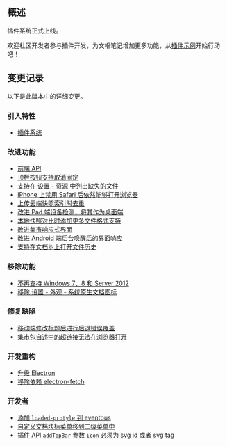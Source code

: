 ## 概述

插件系统正式上线。

欢迎社区开发者参与插件开发，为文枢笔记增加更多功能，从[插件示例](https://github.com/siyuan-note/plugin-sample)开始行动吧！

## 变更记录

以下是此版本中的详细变更。

### 引入特性

- [插件系统](https://github.com/siyuan-note/siyuan/issues/5086)

### 改进功能

- [前端 API](https://github.com/siyuan-note/siyuan/issues/5066)
- [顶栏按钮支持取消固定](https://github.com/siyuan-note/siyuan/issues/8345)
- [支持在 设置 - 资源 中列出缺失的文件](https://github.com/siyuan-note/siyuan/issues/8383)
- [iPhone 上禁用 Safari 后依然能够打开浏览器](https://github.com/siyuan-note/siyuan/issues/8384)
- [上传云端快照索引时去重](https://github.com/siyuan-note/siyuan/issues/8424)
- [改进 Pad 端设备检测，将其作为桌面端](https://github.com/siyuan-note/siyuan/issues/8435)
- [本地快照对比时添加更多文件格式支持](https://github.com/siyuan-note/siyuan/issues/8438)
- [改进集市响应式界面](https://github.com/siyuan-note/siyuan/issues/8439)
- [改进 Android 端后台唤醒后的界面响应](https://github.com/siyuan-note/siyuan/issues/8441)
- [支持在文档树上打开文件历史](https://github.com/siyuan-note/siyuan/issues/8448)

### 移除功能

- [不再支持 Windows 7、8 和 Server 2012](https://github.com/siyuan-note/siyuan/issues/7347)
- [移除 设置 - 外观 - 系统原生文档图标](https://github.com/siyuan-note/siyuan/issues/8206)

### 修复缺陷

- [移动端修改标题后进行后退错误覆盖](https://github.com/siyuan-note/siyuan/issues/8426)
- [集市包自述中的超链接无法在浏览器打开](https://github.com/siyuan-note/siyuan/issues/8452)

### 开发重构

- [升级 Electron](https://github.com/siyuan-note/siyuan/issues/8427)
- [移除依赖 electron-fetch](https://github.com/siyuan-note/siyuan/issues/8434)

### 开发者

- [添加 `loaded-protyle` 到 eventbus](https://github.com/siyuan-note/siyuan/issues/8421)
- [自定义文档块标菜单移到二级菜单中](https://github.com/siyuan-note/siyuan/pull/8443)
- [插件 API `addTopBar` 参数 `icon` 必须为 svg id 或者 svg tag](https://github.com/siyuan-note/siyuan/issues/8454)
